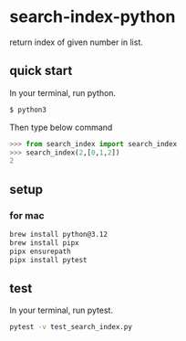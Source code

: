 # search-index-python

return index of given number in list.

## quick start

In your terminal, run python.

```sh
$ python3
```

Then type below command

```py
>>> from search_index import search_index
>>> search_index(2,[0,1,2])
2
```

## setup

### for mac
```sh
brew install python@3.12
brew install pipx
pipx ensurepath
pipx install pytest
```

## test

In your terminal, run pytest.

```sh
pytest -v test_search_index.py
```
